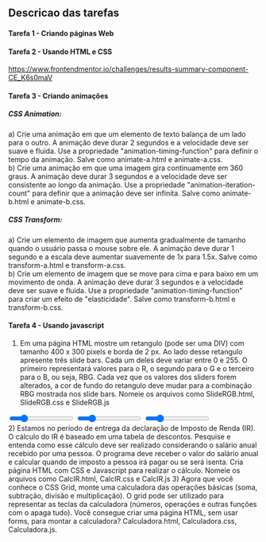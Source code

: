 ## Descricao das tarefas

#### Tarefa 1 - Criando páginas Web

#### Tarefa 2 - Usando HTML e CSS    
https://www.frontendmentor.io/challenges/results-summary-component-CE_K6s0maV

#### Tarefa 3 - Criando animações  
##### CSS Animation:  
a) Crie uma animação em que um elemento de texto balança de um lado para o outro. A animação deve durar 2 segundos e a velocidade deve ser suave e fluida. Use a propriedade "animation-timing-function" para definir o tempo da animação. Salve como animate-a.html e animate-a.css.  
b) Crie uma animação em que uma imagem gira continuamente em 360 graus. A animação deve durar 3 segundos e a velocidade deve ser consistente ao longo da animação. Use a propriedade "animation-iteration-count" para definir que a animação deve ser infinita. Salve como animate-b.html e animate-b.css.  
##### CSS Transform:  
a) Crie um elemento de imagem que aumenta gradualmente de tamanho quando o usuário passa o mouse sobre ele. A animação deve durar 1 segundo e a escala deve aumentar suavemente de 1x para 1.5x.  Salve como transform-a.html e transform-a.css.  
b) Crie um elemento de imagem que se move para cima e para baixo em um movimento de onda. A animação deve durar 3 segundos e a velocidade deve ser suave e fluida. Use a propriedade "animation-timing-function" para criar um efeito de "elasticidade". Salve como transform-b.html e transform-b.css.

#### Tarefa 4 - Usando javascript  
1)  Em uma página HTML mostre um retangulo (pode ser uma DIV) com tamanho 400 x 300 pixels e borda de 2 px.  Ao lado desse retangulo apresente três slide bars. Cada um deles deve variar entre 0 e 255. O primeiro representará valores para o R, o segundo para o G e o terceiro para o B, ou seja, RBG.  Cada vez que os valores dos sliders forem alterados,  a cor de fundo do retangulo deve mudar para a combinação RBG mostrada nos slide bars.  Nomeie os arquivos como SlideRGB.html, SlideRGB.css e SlideRGB.js  
<div class="slideRGB">  
  <input type="range" min="0" max="255" value="50" class="slider" id="R">  
  <input type="range" min="0" max="255" value="50" class="slider" id="G">  
  <input type="range" min="0" max="255" value="50" class="slider" id="B">  
</div>  
2) Estamos no período de entrega da declaração de Imposto de Renda (IR). O cálculo do IR é baseado em uma tabela de descontos. Pesquise e entenda como esse cálculo deve ser realizado considerando o salário anual recebido por uma pessoa.  O programa deve receber o valor do salário anual e calcular quando de imposto a pessoa irá pagar ou se será isenta. Cria página HTML com CSS e Javascript para realizar o cálculo.  Nomeie os arquivos como CalcIR.html, CalcIR.css e CalcIR.js  
3) Agora que você conhece o CSS Grid, monte uma calculadora das operações básicas (soma, subtração, divisão e multiplicação). O grid pode ser utilizado para representar as teclas da calculadora (números, operações e outras funções com o apaga tudo). Você consegue criar uma página HTML, sem usar forms, para montar a calculadora? Calculadora.html, Calculadora.css, Calculadora.js.  
